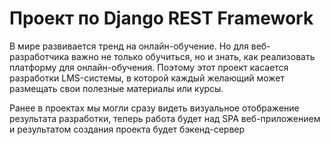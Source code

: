 

# Проект по Django REST Framework

В мире развивается тренд на онлайн-обучение. 
Но для веб-разработчика важно не только обучиться, но и знать, 
как реализовать платформу для онлайн-обучения. 
Поэтому этот проект касается разработки LMS-системы, 
в которой каждый желающий может размещать свои полезные материалы или курсы.

Ранее в проектах мы могли сразу видеть визуальное отображение результата разработки, 
теперь работа будет над SPA веб-приложением и результатом создания проекта будет бэкенд-сервер
